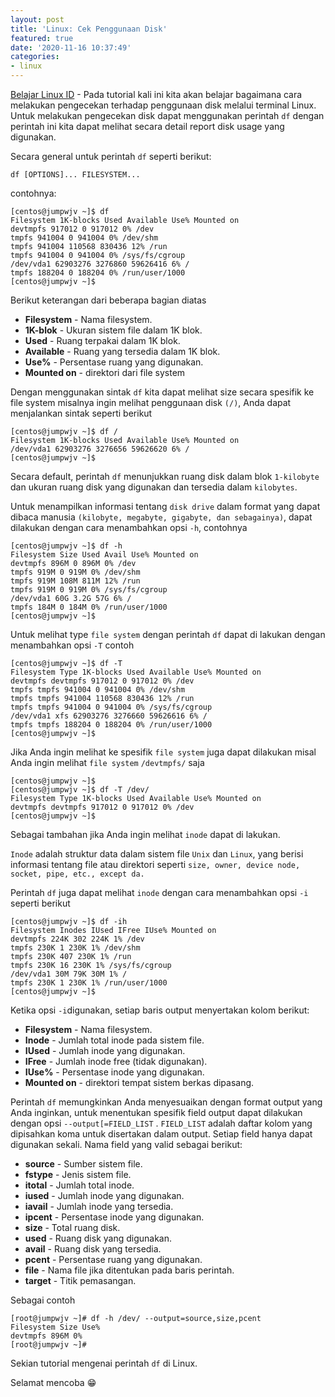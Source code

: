 ```yaml
---
layout: post
title: 'Linux: Cek Penggunaan Disk'
featured: true
date: '2020-11-16 10:37:49'
categories:
- linux
---
```


[Belajar Linux ID](/) - Pada tutorial kali ini kita akan belajar bagaimana cara melakukan pengecekan terhadap penggunaan disk melalui terminal Linux. Untuk melakukan pengecekan disk dapat menggunakan perintah `df` dengan perintah ini kita dapat melihat secara detail report disk usage yang digunakan.

Secara general untuk perintah `df` seperti berikut:

<!--kg-card-begin: html--><script async src="https://pagead2.googlesyndication.com/pagead/js/adsbygoogle.js"></script><ins class="adsbygoogle" style="display:block; text-align:center;" data-ad-layout="in-article" data-ad-format="fluid" data-ad-client="ca-pub-1515372853161377" data-ad-slot="4684565489"></ins><script>
     (adsbygoogle = window.adsbygoogle || []).push({});
</script><!--kg-card-end: html--><!--kg-card-begin: markdown-->

    df [OPTIONS]... FILESYSTEM...

<!--kg-card-end: markdown-->

contohnya:

<!--kg-card-begin: markdown-->

    [centos@jumpwjv ~]$ df
    Filesystem 1K-blocks Used Available Use% Mounted on
    devtmpfs 917012 0 917012 0% /dev
    tmpfs 941004 0 941004 0% /dev/shm
    tmpfs 941004 110568 830436 12% /run
    tmpfs 941004 0 941004 0% /sys/fs/cgroup
    /dev/vda1 62903276 3276860 59626416 6% /
    tmpfs 188204 0 188204 0% /run/user/1000
    [centos@jumpwjv ~]$

<!--kg-card-end: markdown-->

Berikut keterangan dari beberapa bagian diatas

- **Filesystem** - Nama filesystem.
- **1K-blok** - Ukuran sistem file dalam 1K blok.
- **Used** - Ruang terpakai dalam 1K blok.
- **Available** - Ruang yang tersedia dalam 1K blok.
- **Use%** - Persentase ruang yang digunakan.
- **Mounted on** - direktori dari file system

Dengan menggunakan sintak `df` kita dapat melihat size secara spesifik ke file system misalnya ingin melihat penggunaan disk `(/)`, Anda dapat menjalankan sintak seperti berikut

<!--kg-card-begin: markdown-->

    [centos@jumpwjv ~]$ df /
    Filesystem 1K-blocks Used Available Use% Mounted on
    /dev/vda1 62903276 3276656 59626620 6% /
    [centos@jumpwjv ~]$

<!--kg-card-end: markdown-->

Secara default, perintah `df` menunjukkan ruang disk dalam blok `1-kilobyte` dan ukuran ruang disk yang digunakan dan tersedia dalam `kilobytes`.

<!--kg-card-begin: html--><script async src="https://pagead2.googlesyndication.com/pagead/js/adsbygoogle.js"></script><ins class="adsbygoogle" style="display:block; text-align:center;" data-ad-layout="in-article" data-ad-format="fluid" data-ad-client="ca-pub-1515372853161377" data-ad-slot="4684565489"></ins><script>
     (adsbygoogle = window.adsbygoogle || []).push({});
</script><!--kg-card-end: html-->

Untuk menampilkan informasi tentang `disk drive` dalam format yang dapat dibaca manusia `(kilobyte, megabyte, gigabyte, dan sebagainya)`, dapat dilakukan dengan cara menambahkan opsi `-h`, contohnya

<!--kg-card-begin: markdown-->

    [centos@jumpwjv ~]$ df -h
    Filesystem Size Used Avail Use% Mounted on
    devtmpfs 896M 0 896M 0% /dev
    tmpfs 919M 0 919M 0% /dev/shm
    tmpfs 919M 108M 811M 12% /run
    tmpfs 919M 0 919M 0% /sys/fs/cgroup
    /dev/vda1 60G 3.2G 57G 6% /
    tmpfs 184M 0 184M 0% /run/user/1000
    [centos@jumpwjv ~]$

<!--kg-card-end: markdown-->

Untuk melihat type `file system` dengan perintah `df` dapat di lakukan dengan menambahkan opsi `-T` contoh

<!--kg-card-begin: markdown-->

    [centos@jumpwjv ~]$ df -T
    Filesystem Type 1K-blocks Used Available Use% Mounted on
    devtmpfs devtmpfs 917012 0 917012 0% /dev
    tmpfs tmpfs 941004 0 941004 0% /dev/shm
    tmpfs tmpfs 941004 110568 830436 12% /run
    tmpfs tmpfs 941004 0 941004 0% /sys/fs/cgroup
    /dev/vda1 xfs 62903276 3276660 59626616 6% /
    tmpfs tmpfs 188204 0 188204 0% /run/user/1000
    [centos@jumpwjv ~]$

<!--kg-card-end: markdown-->

Jika Anda ingin melihat ke spesifik `file system` juga dapat dilakukan misal Anda ingin melihat `file system` `/devtmpfs/` saja

<!--kg-card-begin: markdown-->

    [centos@jumpwjv ~]$
    [centos@jumpwjv ~]$ df -T /dev/
    Filesystem Type 1K-blocks Used Available Use% Mounted on
    devtmpfs devtmpfs 917012 0 917012 0% /dev
    [centos@jumpwjv ~]$

<!--kg-card-end: markdown-->

Sebagai tambahan jika Anda ingin melihat `inode` dapat di lakukan.

`Inode` adalah struktur data dalam sistem file `Unix` dan `Linux`, yang berisi informasi tentang file atau direktori seperti `size, owner, device node, socket, pipe, etc., except da.`

<!--kg-card-begin: html--><script async src="https://pagead2.googlesyndication.com/pagead/js/adsbygoogle.js"></script><ins class="adsbygoogle" style="display:block; text-align:center;" data-ad-layout="in-article" data-ad-format="fluid" data-ad-client="ca-pub-1515372853161377" data-ad-slot="4684565489"></ins><script>
     (adsbygoogle = window.adsbygoogle || []).push({});
</script><!--kg-card-end: html-->

Perintah `df` juga dapat melihat `inode` dengan cara menambahkan opsi `-i` seperti berikut

<!--kg-card-begin: markdown-->

    [centos@jumpwjv ~]$ df -ih
    Filesystem Inodes IUsed IFree IUse% Mounted on
    devtmpfs 224K 302 224K 1% /dev
    tmpfs 230K 1 230K 1% /dev/shm
    tmpfs 230K 407 230K 1% /run
    tmpfs 230K 16 230K 1% /sys/fs/cgroup
    /dev/vda1 30M 79K 30M 1% /
    tmpfs 230K 1 230K 1% /run/user/1000
    [centos@jumpwjv ~]$

<!--kg-card-end: markdown-->

Ketika opsi `-i`digunakan, setiap baris output menyertakan kolom berikut:

- **Filesystem** - Nama filesystem.
- **Inode** - Jumlah total inode pada sistem file.
- **IUsed** - Jumlah inode yang digunakan.
- **IFree** - Jumlah inode free (tidak digunakan).
- **IUse%** - Persentase inode yang digunakan.
- **Mounted on** - direktori tempat sistem berkas dipasang.

Perintah `df` memungkinkan Anda menyesuaikan dengan format output yang Anda inginkan, untuk menentukan spesifik field output dapat dilakukan dengan opsi `--output[=FIELD_LIST` . `FIELD_LIST` adalah daftar kolom yang dipisahkan koma untuk disertakan dalam output. Setiap field hanya dapat digunakan sekali. Nama field yang valid sebagai berikut:

- **source** - Sumber sistem file.
- **fstype** - Jenis sistem file.
- **itotal** - Jumlah total inode.
- **iused** - Jumlah inode yang digunakan.
- **iavail** - Jumlah inode yang tersedia.
- **ipcent** - Persentase inode yang digunakan.
- **size** - Total ruang disk.
- **used** - Ruang disk yang digunakan.
- **avail** - Ruang disk yang tersedia.
- **pcent** - Persentase ruang yang digunakan.
- **file** - Nama file jika ditentukan pada baris perintah.
- **target** - Titik pemasangan.
<!--kg-card-begin: html--><script async src="https://pagead2.googlesyndication.com/pagead/js/adsbygoogle.js"></script><ins class="adsbygoogle" style="display:block; text-align:center;" data-ad-layout="in-article" data-ad-format="fluid" data-ad-client="ca-pub-1515372853161377" data-ad-slot="4684565489"></ins><script>
     (adsbygoogle = window.adsbygoogle || []).push({});
</script><!--kg-card-end: html-->

Sebagai contoh

<!--kg-card-begin: markdown-->

    [root@jumpwjv ~]# df -h /dev/ --output=source,size,pcent
    Filesystem Size Use%
    devtmpfs 896M 0%
    [root@jumpwjv ~]#

<!--kg-card-end: markdown-->

Sekian tutorial mengenai perintah `df` di Linux.

Selamat mencoba 😁


